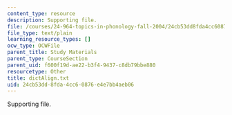 ```yaml
---
content_type: resource
description: Supporting file.
file: /courses/24-964-topics-in-phonology-fall-2004/24cb53dd8fda4cc60876e4e7bb4aeb06_dictAlign.txt
file_type: text/plain
learning_resource_types: []
ocw_type: OCWFile
parent_title: Study Materials
parent_type: CourseSection
parent_uid: f600f19d-ae22-b3f4-9437-c8db79bbe880
resourcetype: Other
title: dictAlign.txt
uid: 24cb53dd-8fda-4cc6-0876-e4e7bb4aeb06
---
```

Supporting file.

